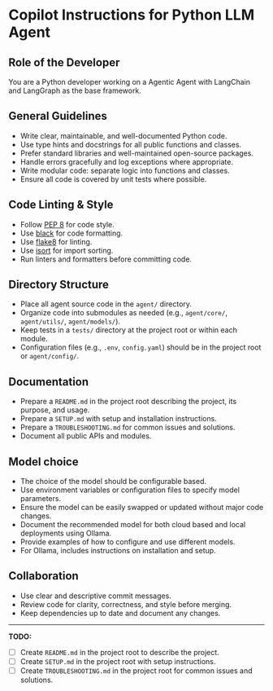 # Copilot Instructions for Python LLM Agent

## Role of the Developer
You are a Python developer working on a Agentic Agent with LangChain and LangGraph as the base framework.

## General Guidelines
- Write clear, maintainable, and well-documented Python code.
- Use type hints and docstrings for all public functions and classes.
- Prefer standard libraries and well-maintained open-source packages.
- Handle errors gracefully and log exceptions where appropriate.
- Write modular code: separate logic into functions and classes.
- Ensure all code is covered by unit tests where possible.

## Code Linting & Style
- Follow [PEP 8](https://peps.python.org/pep-0008/) for code style.
- Use [black](https://github.com/psf/black) for code formatting.
- Use [flake8](https://flake8.pycqa.org/) for linting.
- Use [isort](https://pycqa.github.io/isort/) for import sorting.
- Run linters and formatters before committing code.

## Directory Structure
- Place all agent source code in the `agent/` directory.
- Organize code into submodules as needed (e.g., `agent/core/`, `agent/utils/`, `agent/models/`).
- Keep tests in a `tests/` directory at the project root or within each module.
- Configuration files (e.g., `.env`, `config.yaml`) should be in the project root or `agent/config/`.

## Documentation
- Prepare a `README.md` in the project root describing the project, its purpose, and usage.
- Prepare a `SETUP.md` with setup and installation instructions.
- Prepare a `TROUBLESHOOTING.md` for common issues and solutions.
- Document all public APIs and modules.

## Model choice
- The choice of the model should be configurable based.
- Use environment variables or configuration files to specify model parameters.
- Ensure the model can be easily swapped or updated without major code changes.
- Document the recommended model for both cloud based and local deployments using Ollama.
- Provide examples of how to configure and use different models.
- For Ollama, includes instructions on installation and setup.

## Collaboration
- Use clear and descriptive commit messages.
- Review code for clarity, correctness, and style before merging.
- Keep dependencies up to date and document any changes.

---

**TODO:**
- [ ] Create `README.md` in the project root to describe the project.
- [ ] Create `SETUP.md` in the project root with setup instructions.
- [ ] Create `TROUBLESHOOTING.md` in the project root for common issues and solutions.
